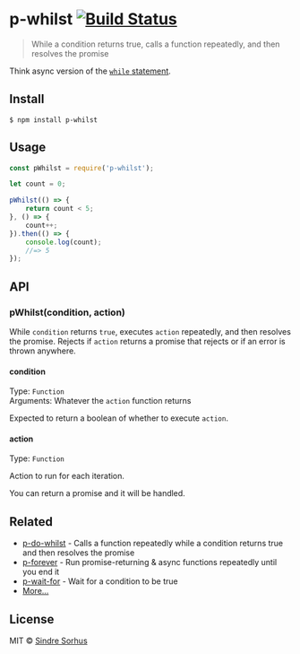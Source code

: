 # p-whilst [![Build Status](https://travis-ci.org/sindresorhus/p-whilst.svg?branch=master)](https://travis-ci.org/sindresorhus/p-whilst)

> While a condition returns true, calls a function repeatedly, and then resolves the promise

Think async version of the [`while` statement](https://developer.mozilla.org/en-US/docs/Web/JavaScript/Reference/Statements/while).


## Install

```
$ npm install p-whilst
```


## Usage

```js
const pWhilst = require('p-whilst');

let count = 0;

pWhilst(() => {
	return count < 5;
}, () => {
	count++;
}).then(() => {
	console.log(count);
	//=> 5
});
```


## API

### pWhilst(condition, action)

While `condition` returns `true`, executes `action` repeatedly, and then resolves the promise. Rejects if `action` returns a promise that rejects or if an error is thrown anywhere.

#### condition

Type: `Function`<br>
Arguments: Whatever the `action` function returns

Expected to return a boolean of whether to execute `action`.

#### action

Type: `Function`

Action to run for each iteration.

You can return a promise and it will be handled.


## Related

- [p-do-whilst](https://github.com/sindresorhus/p-do-whilst) - Calls a function repeatedly while a condition returns true and then resolves the promise
- [p-forever](https://github.com/sindresorhus/p-forever) - Run promise-returning & async functions repeatedly until you end it
- [p-wait-for](https://github.com/sindresorhus/p-wait-for) - Wait for a condition to be true
- [More…](https://github.com/sindresorhus/promise-fun)


## License

MIT © [Sindre Sorhus](https://sindresorhus.com)
